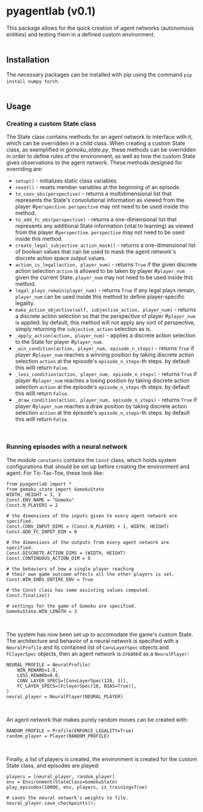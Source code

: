 # pyagentlab (v0.1)
This package allows for the quick creation of agent networks (autonomous entities) and testing them in a defined custom environment.
<br>
<br>
## Installation
The necessary packages can be installed with pip using the command `pip install numpy torch`.
<br>
<br>
## Usage
### Creating a custom State class
The State class contains methods for an agent network to interface with it, which can be overridden in a child class.
When creating a custom State class, as exemplified in _gomoku_state.py_, these methods can be overridden in order to define rules of the environment, as well as how the custom State gives observations to the agent network.
These methods designed for overriding are:
- `setup()` - initializes static class variables.
- `reset()` - resets member variables at the beginning of an episode.
- `to_conv_obs(perspective)` - returns a multidimensional list that represents the State's convolutional information as viewed from the player #`perspective`. `perspective` may not need to be used inside this method. 
- `to_add_fc_obs(perspective)` - returns a one-dimensional list that represents any additional State information (vital to learning) as viewed from the player #`perspective`. `perspective` may not need to be used inside this method.
- `create_legal_subjective_action_mask()` - returns a one-dimensional list of boolean values that can be used to mask the agent network's discrete action space output values.
- `action_is_legal(action, player_num)` - returns `True` if the given discrete action selection `action` is allowed to be taken by player #`player_num` given the current State. `player_num` may not need to be used inside this method.
- `legal_plays_remain(player_num)` - returns `True` if any legal plays remain, `player_num` can be used inside this method to define player-specific legality.
- `make_action_objective(self, subjective_action, player_num)` - returns a discrete action selection so that the perspective of player #`player_num` is applied. by default, this method will not apply any sort of perspective, simply returning the `subjective_action` selection as is.
- `_apply_action(action, player_num)` - applies a discrete action selection to the State for player #`player_num`.
- `_win_condition(action, player_num, episode_n_steps)` - returns `True` if player #`player_num` reaches a winning position by taking discrete action selection `action` at the episode's `episode_n_steps`-th steps. by default this willl return `False`.
- `_loss_condition(action, player_num, episode_n_steps)` - returns `True` if player #`player_num` reaches a losing position by taking discrete action selection `action` at the episode's `episode_n_steps`-th steps. by default this willl return `False`.
- `_draw_condition(action, player_num, episode_n_steps)` - returns `True` if player #`player_num` reaches a draw position by taking discrete action selection `action` at the episode's `episode_n_steps`-th steps. by default this willl return `False`.
<br>

### Running episodes with a neural network
The module `constants` contains the `Const` class, which holds system configurations that should be set up before creating the environment and agent. For Tic-Tac-Toe, these look like:
```
from pyagentlab import *
from gomoku_state import GomokuState
WIDTH, HEIGHT = 3, 3
Const.ENV_NAME = "Gomoku"
Const.N_PLAYERS = 2

# the dimensions of the inputs given to every agent network are specified.
Const.CONV_INPUT_DIMS = (Const.N_PLAYERS + 1, WIDTH, HEIGHT)
Const.ADD_FC_INPUT_DIM = 0

# the dimensions of the outputs from every agent network are specified.
Const.DISCRETE_ACTION_DIMS = (WIDTH, HEIGHT)
Const.CONTINUOUS_ACTION_DIM = 0

# the behaviors of how a single player reaching
# their own game outcome affects all the other players is set.
Const.WIN_ENDS_ENTIRE_ENV = True

# the Const class has some assisting values computed.
Const.finalize()

# settings for the game of Gomoku are specified.
GomokuState.WIN_LENGTH = 3
```
<br>

The system has now been set up to accomodate the game's custom State.
The architecture and behavior of a neural network is specified with a `NeuralProfile` and its contained list of `ConvLayerSpec` objects and `FClayerSpec` objects, then an agent network is created as a `NeuralPlayer`:
```
NEURAL_PROFILE = NeuralProfile(
	WIN_REWARD=1.0,
	LOSS_REWARD=0.0,
	CONV_LAYER_SPECS=[ConvLayerSpec(128, 3)],
	FC_LAYER_SPECS=[FclayerSpec(16, BIAS=True)],
)
neural_player = NeuralPlayer(NEURAL_PLAYER)
```
<br>

An agent network that makes purely random moves can be created with:
```
RANDOM_PROFILE = Profile(ENFORCE_LEGALITY=True)
random_player = Player(RANDOM_PROFILE)
```
<br>

Finally, a list of players is created, the environment is created for the custom State class, and episodes are played:
```
players = [neural_player, random_player]
env = Environment(StateClass=GomokuState)
play_episodes(10000, env, players, is_training=True)

# saves the neural network's weights to file.
neural_player.save_checkpoints();
```
